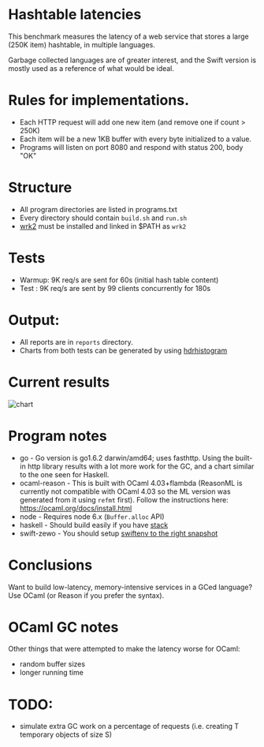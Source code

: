 # Hashtable latencies

This benchmark measures the latency of a web service that stores a large
(250K item) hashtable, in multiple languages.

Garbage collected languages are of greater interest, and the Swift version
is mostly used as a reference of what would be ideal.

# Rules for implementations.

* Each HTTP request will add one new item (and remove one if count > 250K)
* Each item will be a new 1KB buffer with every byte initialized to a value.
* Programs will listen on port 8080 and respond with status 200, body "OK"

# Structure

* All program directories are listed in programs.txt
* Every directory should contain `build.sh` and `run.sh`
* [wrk2](https://github.com/giltene/wrk2) must be installed and linked in $PATH as `wrk2`

# Tests

* Warmup: 9K req/s are sent for 60s (initial hash table content)
* Test :  9K req/s are sent by 99 clients concurrently for 180s

# Output:

* All reports are in `reports` directory.
* Charts from both tests can be generated by using [hdrhistogram](http://hdrhistogram.github.io/HdrHistogram/plotFiles.html)

# Current results

![chart](https://github.com/spion/hashtable-latencies/blob/ed3ac5c72f47950ac7ee936365035e6095b32e31/reports/histogram.png)

# Program notes

* go - Go version is go1.6.2 darwin/amd64; uses fasthttp. Using the built-in http library results
  with a lot more work for the GC, and a chart similar to the one seen for Haskell.
* ocaml-reason - This is built with OCaml 4.03+flambda (ReasonML is currently not compatible
  with OCaml 4.03 so the ML version was generated from it using `refmt` first). Follow the
  instructions here: https://ocaml.org/docs/install.html
* node - Requires node 6.x (`Buffer.alloc` API)
* haskell - Should build easily if you have [stack][his]
* swift-zewo - You should setup [swiftenv to the right snapshot][swiftenv]

# Conclusions

Want to build low-latency, memory-intensive services in a GCed language? Use
OCaml (or Reason if you prefer the syntax).

# OCaml GC notes

Other things that were attempted to make the latency worse for OCaml:

* random buffer sizes
* longer running time

# TODO:

* simulate extra GC work on a percentage of requests (i.e. creating T temporary objects of size S)



[rii]: https://github.com/facebook/reason/blob/master/README.md#install-stable
[his]: http://docs.haskellstack.org/en/stable/README/#how-to-install
[swiftenv]: https://github.com/Zewo/Zewo#swiftenv
